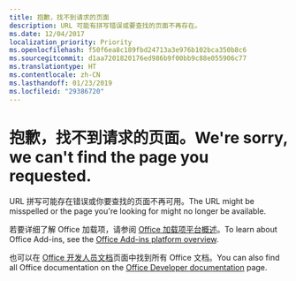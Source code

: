 ```yaml
---
title: 抱歉，找不到请求的页面
description: URL 可能有拼写错误或要查找的页面不再存在。
ms.date: 12/04/2017
localization_priority: Priority
ms.openlocfilehash: f50f6ea8c189fbd24713a3e976b102bca350b8c6
ms.sourcegitcommit: d1aa7201820176ed986b9f00bb9c88e055906c77
ms.translationtype: HT
ms.contentlocale: zh-CN
ms.lasthandoff: 01/23/2019
ms.locfileid: "29386720"
---
```

# <a name="were-sorry-we-cant-find-the-page-you-requested"></a><span data-ttu-id="f0df6-103">抱歉，找不到请求的页面。</span><span class="sxs-lookup"><span data-stu-id="f0df6-103">We're sorry, we can't find the page you requested.</span></span>

<span data-ttu-id="f0df6-104">URL 拼写可能存在错误或你要查找的页面不再可用。</span><span class="sxs-lookup"><span data-stu-id="f0df6-104">The URL might be misspelled or the page you're looking for might no longer be available.</span></span>  

<span data-ttu-id="f0df6-105">若要详细了解 Office 加载项，请参阅 [Office 加载项平台概述](https://docs.microsoft.com/office/dev/add-ins/overview/office-add-ins)。</span><span class="sxs-lookup"><span data-stu-id="f0df6-105">To learn about Office Add-ins, see the [Office Add-ins platform overview](https://docs.microsoft.com/office/dev/add-ins/overview/office-add-ins).</span></span>

<span data-ttu-id="f0df6-106">也可以在 [Office 开发人员文档](https://developer.microsoft.com/office/docs)页面中找到所有 Office 文档。</span><span class="sxs-lookup"><span data-stu-id="f0df6-106">You can also find all Office documentation on the [Office Developer documentation](https://developer.microsoft.com/office/docs) page.</span></span>

